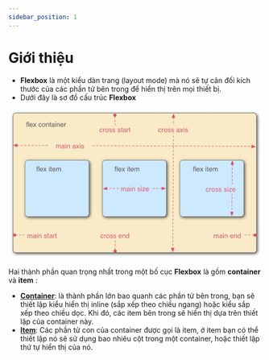 ```yaml
---
sidebar_position: 1
---
```


# Giới thiệu

- **Flexbox** là một kiểu dàn trang (layout mode) mà nó sẽ tự cân đối kích thước của các phần tử bên trong để hiển thị trên mọi thiết bị.
- Dưới đây là sơ đồ cấu trúc **Flexbox**

![1695739908071](image/introduce/1695739908071.png "Sơ đồ cấu trúc Flexbox")

Hai thành phần quan trọng nhất trong một bố cục **Flexbox** là gồm **container** và **item** :

- [**Container**](./container): là thành phần lớn bao quanh các phần tử bên trong, bạn sẽ thiết lập kiểu hiển thị inline (sắp xếp theo chiều ngang) hoặc kiểu sắp xếp theo chiều dọc. Khi đó, các item bên trong sẽ hiển thị dựa trên thiết lập của container này.
- [**Item**](./item): Các phần tử con của container được gọi là item, ở item bạn có thể thiết lập nó sẽ sử dụng bao nhiêu cột trong một container, hoặc thiết lập thứ tự hiển thị của nó.
